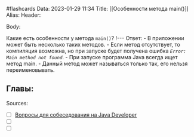 #flashcards
Data: 2023-01-29 11:34
Title: [[Особенности метода main()]]
Alias:
Header:



Body:



Какие есть особенности у метода `main()`?
!---
Ответ:
	-  В приложении может быть несколько таких методов. 
	- Если метод отсутствует, то компиляция возможна, но при запуске будет получена ошибка _`Error: Main method not found`_.
	- При запуске программа Java всегда ищет метод main. 
	- Данный метод может называться только так, его нельзя переименовывать.
<!--SR:!2023-03-14,3,370-->




Главы:
-


Sources:
- [ ] [Вопросы для собеседования на Java Developer](https://github.com/enhorse/java-interview/blob/master/README.md#%D0%9E%D0%9E%D0%9F)
- [ ] []()
- [ ] []()
